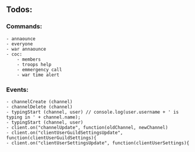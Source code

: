 ## Todos:  

### Commands:
    - annaounce
    - everyone
    - war annaounce
    - coc:
        - members
        - troops help
        - emmergency call
        - war time alert
    

### Events:
    - channelCreate (channel)
    - channelDelete (channel)
    - typingStart (channel, user) // console.log(user.username + ' is typing in ' + channel.name);
    - typingStart (channel, user)
    - client.on("channelUpdate", function(oldChannel, newChannel)
    - client.on("clientUserGuildSettingsUpdate", function(clientUserGuildSettings){
    - client.on("clientUserSettingsUpdate", function(clientUserSettings){